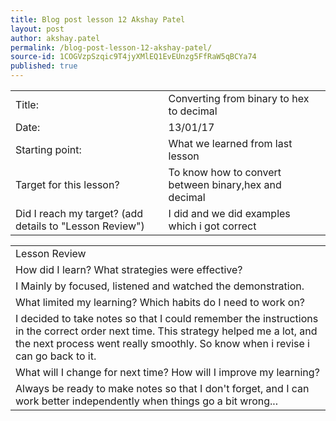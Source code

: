 ```yaml
---
title: Blog post lesson 12 Akshay Patel
layout: post
author: akshay.patel
permalink: /blog-post-lesson-12-akshay-patel/
source-id: 1COGVzpSzqic9T4jyXMlEQ1EvEUnzg5FfRaW5qBCYa74
published: true
---
```

<table>
  <tr>
    <td>Title:</td>
    <td>Converting from binary to hex to decimal</td>
  </tr>
  <tr>
    <td>Date:</td>
    <td>13/01/17</td>
  </tr>
  <tr>
    <td>Starting point:</td>
    <td>What we learned  from last lesson</td>
  </tr>
  <tr>
    <td>Target for this lesson?</td>
    <td>To know how to convert between binary,hex and decimal</td>
  </tr>
  <tr>
    <td>Did I reach my target? 
(add details to "Lesson Review")</td>
    <td>I did and we did examples which i got correct</td>
  </tr>
</table>


<table>
  <tr>
    <td>Lesson Review</td>
  </tr>
  <tr>
    <td>How did I learn? What strategies were effective? </td>
  </tr>
  <tr>
    <td>I Mainly by focused, listened and watched the demonstration.</td>
  </tr>
  <tr>
    <td>What limited my learning? Which habits do I need to work on? </td>
  </tr>
  <tr>
    <td>
I decided to take notes so that I could remember the instructions in the correct order next time.  This strategy helped me a lot, and the next process went really smoothly. So know when i revise i can go back to it.</td>
  </tr>
  <tr>
    <td>What will I change for next time? How will I improve my learning?</td>
  </tr>
  <tr>
    <td>Always be ready to make notes so that I don't forget, and I can work better independently when things go a bit wrong...</td>
  </tr>
</table>


